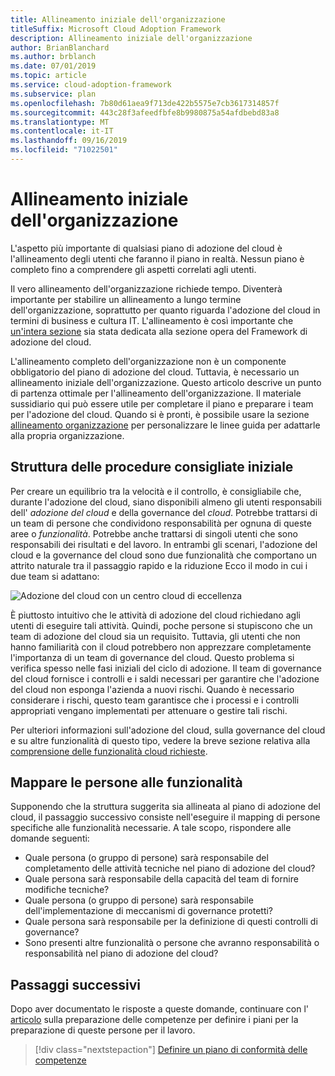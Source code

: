 ```yaml
---
title: Allineamento iniziale dell'organizzazione
titleSuffix: Microsoft Cloud Adoption Framework
description: Allineamento iniziale dell'organizzazione
author: BrianBlanchard
ms.author: brblanch
ms.date: 07/01/2019
ms.topic: article
ms.service: cloud-adoption-framework
ms.subservice: plan
ms.openlocfilehash: 7b80d61aea9f713de422b5575e7cb3617314857f
ms.sourcegitcommit: 443c28f3afeedfbfe8b9980875a54afdbebd83a8
ms.translationtype: MT
ms.contentlocale: it-IT
ms.lasthandoff: 09/16/2019
ms.locfileid: "71022501"
---
```

# <a name="initial-organization-alignment"></a>Allineamento iniziale dell'organizzazione

L'aspetto più importante di qualsiasi piano di adozione del cloud è l'allineamento degli utenti che faranno il piano in realtà. Nessun piano è completo fino a comprendere gli aspetti correlati agli utenti.

Il vero allineamento dell'organizzazione richiede tempo. Diventerà importante per stabilire un allineamento a lungo termine dell'organizzazione, soprattutto per quanto riguarda l'adozione del cloud in termini di business e cultura IT. L'allineamento è così importante che [un'intera sezione](../organize/index.md) sia stata dedicata alla sezione opera del Framework di adozione del cloud.

L'allineamento completo dell'organizzazione non è un componente obbligatorio del piano di adozione del cloud. Tuttavia, è necessario un allineamento iniziale dell'organizzazione. Questo articolo descrive un punto di partenza ottimale per l'allineamento dell'organizzazione. Il materiale sussidiario qui può essere utile per completare il piano e preparare i team per l'adozione del cloud. Quando si è pronti, è possibile usare la sezione [allineamento organizzazione](../organize/index.md) per personalizzare le linee guida per adattarle alla propria organizzazione.

## <a name="initial-best-practice-structure"></a>Struttura delle procedure consigliate iniziale

Per creare un equilibrio tra la velocità e il controllo, è consigliabile che, durante l'adozione del cloud, siano disponibili almeno gli utenti responsabili dell' *adozione del cloud* e della governance del *cloud*. Potrebbe trattarsi di un team di persone che condividono responsabilità per ognuna di queste aree o *funzionalità*. Potrebbe anche trattarsi di singoli utenti che sono responsabili dei risultati e del lavoro. In entrambi gli scenari, l'adozione del cloud e la governance del cloud sono due funzionalità che comportano un attrito naturale tra il passaggio rapido e la riduzione Ecco il modo in cui i due team si adattano:

![Adozione del cloud con un centro cloud di eccellenza](../_images/ready/org-ready-best-practice.png)

È piuttosto intuitivo che le attività di adozione del cloud richiedano agli utenti di eseguire tali attività. Quindi, poche persone si stupiscono che un team di adozione del cloud sia un requisito. Tuttavia, gli utenti che non hanno familiarità con il cloud potrebbero non apprezzare completamente l'importanza di un team di governance del cloud. Questo problema si verifica spesso nelle fasi iniziali del ciclo di adozione. Il team di governance del cloud fornisce i controlli e i saldi necessari per garantire che l'adozione del cloud non esponga l'azienda a nuovi rischi. Quando è necessario considerare i rischi, questo team garantisce che i processi e i controlli appropriati vengano implementati per attenuare o gestire tali rischi.

Per ulteriori informazioni sull'adozione del cloud, sulla governance del cloud e su altre funzionalità di questo tipo, vedere la breve sezione relativa alla [comprensione delle funzionalità cloud richieste](../organize/index.md?#understand-required-cloud-capabilities).

## <a name="map-people-to-capabilities"></a>Mappare le persone alle funzionalità

Supponendo che la struttura suggerita sia allineata al piano di adozione del cloud, il passaggio successivo consiste nell'eseguire il mapping di persone specifiche alle funzionalità necessarie. A tale scopo, rispondere alle domande seguenti:

- Quale persona (o gruppo di persone) sarà responsabile del completamento delle attività tecniche nel piano di adozione del cloud?
- Quale persona sarà responsabile della capacità del team di fornire modifiche tecniche?
- Quale persona (o gruppo di persone) sarà responsabile dell'implementazione di meccanismi di governance protetti?
- Quale persona sarà responsabile per la definizione di questi controlli di governance?
- Sono presenti altre funzionalità o persone che avranno responsabilità o responsabilità nel piano di adozione del cloud?

## <a name="next-steps"></a>Passaggi successivi

Dopo aver documentato le risposte a queste domande, continuare con l' [articolo](./adapt-roles-skills-processes.md) sulla preparazione delle competenze per definire i piani per la preparazione di queste persone per il lavoro.

> [!div class="nextstepaction"]
> [Definire un piano di conformità delle competenze](./adapt-roles-skills-processes.md)
